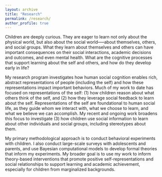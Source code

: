 ```yaml
---
layout: archive
title: "Research"
permalink: /research/
author_profile: true
---
```


Children are deeply curious. They are eager to learn not only about the physical world, but also about the social world–––about themselves, others, and social groups. What they learn about themselves and others can have important consequences on their social interactions, academic decisions and outcomes, and even mental health. What are the cognitive processes that support learning about the self and others, and how do they develop early in life?

My research program investigates how human social cognition enables rich, abstract representations of people (including the self) and how these representations impact important behaviors. Much of my work to date has focused on representations of the self: (1) how children reason about what others think of the self, and (2) how they leverage social feedback to learn about the self. Representations of the self are foundational to human social life, as they guide whom we interact with, what we choose to learn, and what we believe we can accomplish. My recent and ongoing work broadens this focus to investigate (3) how children use social information to learn about other individuals and social groups, including stereotypes about them.

My primary methodological approach is to conduct behavioral experiments with children. I also conduct large-scale surveys with adolescents and parents, and use Bayesian computational models to develop formal theories that inform my experiments. My broader goal is to use my work to inform theory-based interventions that promote positive self-representations and social relationships to support learning and academic achievement, especially for children from marginalized backgrounds.
